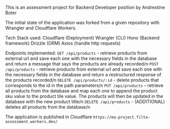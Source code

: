 This is an assessment project for Backend Developer position by Andrestine Boter

The initial state of the application was forked from a given repository with Wrangler and Cloudflare Workers.

Tech Stack used:
Cloudflare (Deployment)
Wrangler (CLI)
Hono (Backend framework)
Drizzle (ORM)
Axios (handle http requests)

Endpoints implemented:
`GET /api/products` - retrieve products from external url and save each one with the necessary fields in the database and return a message that says the products are already recorded/n
`POST /api/products` - retrieve products from external url and save each one with the necessary fields in the database and return a restructured response of the products recorded/n
`DELETE /api/products/:id` - delete products that corresponds to the id in the path parameters/n
`PUT /api/products` - retrieve all products from the database and map each one to append the product sku value to the product tile value. The products will then be updated in the database with the new product title/n
`DELETE /api/products` - (ADDITIONAL) deletes all products from the database/n

The application is published in Cloudflare
`https://ma-project.filta-assessment.workers.dev/`
